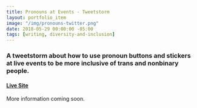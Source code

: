 ```yaml
---
title: Pronouns at Events - Tweetstorm
layout: portfolio_item
image: "/img/pronouns-twitter.png"
date: 2018-05-29 00:00:00 -05:00
tags: [writing, diversity-and-inclusion]
---
```


### A tweetstorm about how to use pronoun buttons and stickers at live events to be more inclusive of trans and nonbinary people.
#### [Live Site](https://twitter.com/sublimemarch/status/1001453989769117696?s=19)

More information coming soon.

